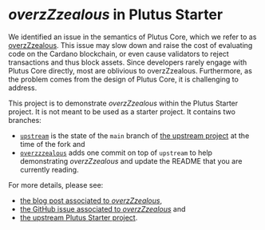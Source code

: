 *overzZzealous* in Plutus Starter
=================================

We identified an issue in the semantics of Plutus Core, which we refer to as [overzZzealous][blogpost].
This issue may slow down and raise the cost of evaluating code on the Cardano blockchain,
or even cause validators to reject transactions and thus block assets. Since developers rarely
engage with Plutus Core directly, most are oblivious to overzZzealous. Furthermore, as
the problem comes from the design of Plutus Core, it is challenging to address. 

This project is to demonstrate *overzZzealous* within the Plutus Starter
project. It is not meant to be used as a starter project. It contains two
branches:

- [`upstream`][branch-upstream] is the state of the `main` branch of [the
  upstream project][upstream] at the time of the fork and
- [`overzzzealous`][branch-overzzzealous] adds one commit on top of `upstream`
  to help demonstrating *overzZzealous* and update the README that you are
  currently reading.

[branch-upstream]:      https://github.com/HachiSecurity/overzzzealous-in-plutus-starter/tree/upstream
[branch-overzzzealous]: https://github.com/HachiSecurity/overzzzealous-in-plutus-starter/tree/overzzzealous

For more details, please see:

- [the blog post associated to *overzZzealous*][blogpost],
- [the GitHub issue associated to *overzZzealous*][issue] and
- [the upstream Plutus Starter project][upstream].

[blogpost]: https://blog.hachi.one/post/overzzzealous-peculiar-semantics-or-and-plutus-core
[upstream]: https://github.com/input-output-hk/plutus-starter
[issue]:    https://github.com/input-output-hk/plutus/issues/4114
